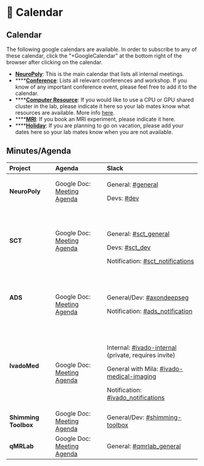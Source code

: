 # 📅 Calendar

## Calendar

The following google calendars are available. In order to subscribe to any of these calendar, click the "+GoogleCalendar" at the bottom right of the browser after clicking on the calendar.

* [**NeuroPoly**](https://calendar.google.com/calendar/embed?src=h4tfirrturtt83oamhht396uv8%40group.calendar.google.com&ctz=America%2FToronto): This is the main calendar that lists all internal meetings. 
* \*\*\*\*[**Conference**](https://calendar.google.com/calendar/embed?src=min92rurvg89o5bci90qs5iqc0%40group.calendar.google.com&ctz=America%2FToronto): Lists all relevant conferences and workshop. If you know of any important conference event, please feel free to add it to the calendar.
* \*\*\*\*[**Computer Resource**](https://calendar.google.com/calendar/embed?src=4mg6bgd9pv55thf9486t2miht8%40group.calendar.google.com&ctz=America%2FToronto): If you would like to use a CPU or GPU shared cluster in the lab, please indicate it here so your lab mates know what resources are available. More info [here](https://intranet.neuro.polymtl.ca/computing-resources/computing-resources-neuropoly#computingprogramming_stations).  
* \*\*\*\*[**MRI**](https://calendar.google.com/calendar/embed?src=k4moiei5d2lh84iokouk6lt84o%40group.calendar.google.com&ctz=America%2FToronto): If you book an MRI experiment, please indicate it here. 
* \*\*\*\*[**Holiday**](https://calendar.google.com/calendar/embed?src=qtrbj6k5msf69q65gtiv0fnogc%40group.calendar.google.com&ctz=America%2FToronto): If you are planning to go on vacation, please add your dates here so your lab mates know when you are not available. 

## Minutes/Agenda

<table>
  <thead>
    <tr>
      <th style="text-align:left"><b>Project</b>
      </th>
      <th style="text-align:left">Agenda</th>
      <th style="text-align:left">Slack</th>
    </tr>
  </thead>
  <tbody>
    <tr>
      <td style="text-align:left"><b>NeuroPoly</b>
      </td>
      <td style="text-align:left">Google Doc: <a href="https://docs.google.com/document/d/1yCsdUsbBZkHjDcf86_kN2ivh9G86B_VqnJ-dW5ZT4FM/edit#heading=h.vf0bbedsu4ln">Meeting Agenda</a>&#x200B;</td>
      <td
      style="text-align:left">
        <p>General: <a href="https://neuropoly.slack.com/archives/C034UD4QW">#general</a>&#x200B;</p>
        <p>Devs: <a href="https://neuropoly.slack.com/archives/C01TA54MW72">#dev</a>&#x200B;</p>
        </td>
    </tr>
    <tr>
      <td style="text-align:left"><b>SCT</b>
      </td>
      <td style="text-align:left">Google Doc: <a href="https://docs.google.com/document/d/1ItApJQfajO2lRzOU2yenWbeRg6alfsdut3J4AVVdo78/edit#heading=h.hy6n5q7hqlg0">Meeting Agenda</a>
      </td>
      <td style="text-align:left">
        <p>&#x200B;</p>
        <p>General: <a href="https://neuropoly.slack.com/archives/CB27THD2T">#sct_general</a>&#x200B;</p>
        <p>Devs: <a href="https://neuropoly.slack.com/archives/CAW9X21D5">#sct_dev</a>&#x200B;</p>
        <p>Notification: <a href="https://neuropoly.slack.com/archives/CB27WFN3Z">#sct_notifications</a>&#x200B;</p>
      </td>
    </tr>
    <tr>
      <td style="text-align:left"><b>ADS</b>
      </td>
      <td style="text-align:left">
        <p>&#x200B;</p>
        <p>Google Doc: <a href="https://docs.google.com/document/d/1C-72TFgG_tn4FDEQCjoecS4SloS__eQtNuYs-xOcKxQ/edit">Meeting Agenda</a>&#x200B;</p>
      </td>
      <td style="text-align:left">
        <p>&#x200B;</p>
        <p>General/Dev: <a href="https://neuropoly.slack.com/archives/CB0KLDR09">#axondeepseg</a>&#x200B;</p>
        <p>Notification: <a href="https://neuropoly.slack.com/archives/C01R5NP7C3B">#ads_notification</a>&#x200B;</p>
      </td>
    </tr>
    <tr>
      <td style="text-align:left"><b>IvadoMed</b>
      </td>
      <td style="text-align:left">
        <p>&#x200B;</p>
        <p>Google Doc: <a href="https://docs.google.com/document/d/19mEHKOZKFdprb3UPQYxmfO46mn0bPQfOgE-WPdeF7AQ/edit#">Meeting Agenda</a>&#x200B;</p>
      </td>
      <td style="text-align:left">
        <p>&#x200B;</p>
        <p>Internal: <a href="https://neuropoly.slack.com/archives/CG39RPHFS">#ivado-internal</a> (private,
          requires invite)</p>
        <p>General with Mila: <a href="https://neuropoly.slack.com/archives/C8JM2P004">#ivado-medical-imaging</a>&#x200B;</p>
        <p>Notification: <a href="https://neuropoly.slack.com/archives/C01QRGJ5PH9">#ivado_notifications</a>&#x200B;</p>
      </td>
    </tr>
    <tr>
      <td style="text-align:left"><b>Shimming Toolbox</b>
      </td>
      <td style="text-align:left">Google Doc: <a href="https://docs.google.com/document/d/1CKpGLPcQ133hNdVa-Hzk5AINkJiQ13-uBEiDogpE8sg/edit#">Meeting Agenda</a>&#x200B;</td>
      <td
      style="text-align:left">General/Dev: <a href="https://neuropoly.slack.com/archives/CQXMSG4UU">#shimming-toolbox</a>&#x200B;</td>
    </tr>
    <tr>
      <td style="text-align:left"><b>qMRLab</b>
      </td>
      <td style="text-align:left">Google Doc: <a href="https://docs.google.com/document/d/1raLF3AVCFP3yzljjYtmqEwJnEO7XnDmjLxFRDj3i8Vs/edit">Meeting Agenda</a>
      </td>
      <td style="text-align:left">General: <a href="https://neuropoly.slack.com/archives/C72MGA2RW">#qmrlab_general</a>
      </td>
    </tr>
  </tbody>
</table>



